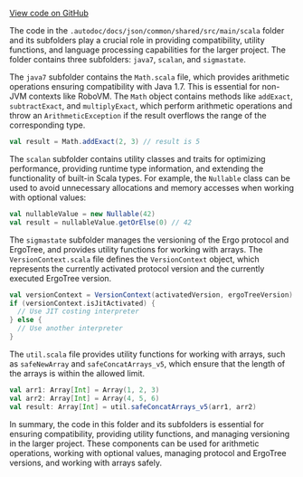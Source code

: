 [View code on GitHub](sigmastate-interpreterhttps://github.com/ScorexFoundation/sigmastate-interpreter/.autodoc/docs/json/common/shared/src/main/scala)

The code in the `.autodoc/docs/json/common/shared/src/main/scala` folder and its subfolders play a crucial role in providing compatibility, utility functions, and language processing capabilities for the larger project. The folder contains three subfolders: `java7`, `scalan`, and `sigmastate`.

The `java7` subfolder contains the `Math.scala` file, which provides arithmetic operations ensuring compatibility with Java 1.7. This is essential for non-JVM contexts like RoboVM. The `Math` object contains methods like `addExact`, `subtractExact`, and `multiplyExact`, which perform arithmetic operations and throw an `ArithmeticException` if the result overflows the range of the corresponding type.

```scala
val result = Math.addExact(2, 3) // result is 5
```

The `scalan` subfolder contains utility classes and traits for optimizing performance, providing runtime type information, and extending the functionality of built-in Scala types. For example, the `Nullable` class can be used to avoid unnecessary allocations and memory accesses when working with optional values:

```scala
val nullableValue = new Nullable(42)
val result = nullableValue.getOrElse(0) // 42
```

The `sigmastate` subfolder manages the versioning of the Ergo protocol and ErgoTree, and provides utility functions for working with arrays. The `VersionContext.scala` file defines the `VersionContext` object, which represents the currently activated protocol version and the currently executed ErgoTree version.

```scala
val versionContext = VersionContext(activatedVersion, ergoTreeVersion)
if (versionContext.isJitActivated) {
  // Use JIT costing interpreter
} else {
  // Use another interpreter
}
```

The `util.scala` file provides utility functions for working with arrays, such as `safeNewArray` and `safeConcatArrays_v5`, which ensure that the length of the arrays is within the allowed limit.

```scala
val arr1: Array[Int] = Array(1, 2, 3)
val arr2: Array[Int] = Array(4, 5, 6)
val result: Array[Int] = util.safeConcatArrays_v5(arr1, arr2)
```

In summary, the code in this folder and its subfolders is essential for ensuring compatibility, providing utility functions, and managing versioning in the larger project. These components can be used for arithmetic operations, working with optional values, managing protocol and ErgoTree versions, and working with arrays safely.
